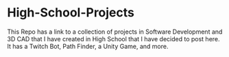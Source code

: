 # High-School-Projects
This Repo has a link to a collection of projects in Software Development and 3D CAD that I have created in High School that I have decided to post here. It has a Twitch Bot, Path Finder, a Unity Game, and more.
